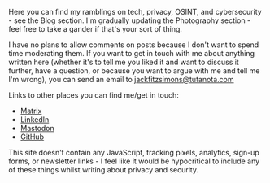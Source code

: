 Here you can find my ramblings on tech, privacy, OSINT, and cybersecurity - see the Blog section. I'm gradually updating the Photography section - feel free to take a gander if that's your sort of thing.

I have no plans to allow comments on posts because I don't want to spend time moderating them. If you want to get in touch with me about anything written here (whether it's to tell me you liked it and want to discuss it further, have a question, or because you want to argue with me and tell me I'm wrong), you can send an email to <jackfitzsimons@tutanota.com>

Links to other places you can find me/get in touch:

- [Matrix](https://matrix.to/#/@user:jfitzsimo)
- [LinkedIn](https://dk.linkedin.com/in/jacklukefitzsimons)
- [Mastodon](https://infosec.exchange/@jfitzsimo)
- [GitHub](https://github.com/fitzsimonsjl)

This site doesn't contain any JavaScript, tracking pixels, analytics, sign-up forms, or newsletter links - I feel like it would be hypocritical to include any of these things whilst writing about privacy and security.